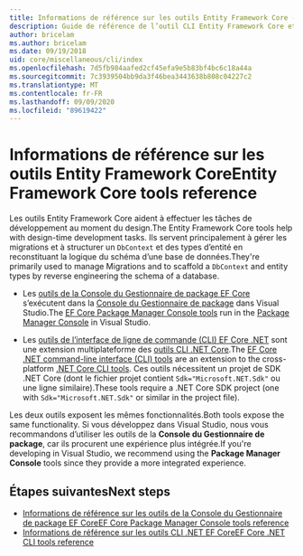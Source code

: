 ```yaml
---
title: Informations de référence sur les outils Entity Framework Core - EF Core
description: Guide de référence de l’outil CLI Entity Framework Core et de la console du gestionnaire de package Visual Studio.
author: bricelam
ms.author: bricelam
ms.date: 09/19/2018
uid: core/miscellaneous/cli/index
ms.openlocfilehash: 7d5fb984aafed2cf45efa9e5b83bf4bc6c18a44a
ms.sourcegitcommit: 7c3939504bb9da3f46bea3443638b808c04227c2
ms.translationtype: MT
ms.contentlocale: fr-FR
ms.lasthandoff: 09/09/2020
ms.locfileid: "89619422"
---
```

# <a name="entity-framework-core-tools-reference"></a><span data-ttu-id="e7a48-103">Informations de référence sur les outils Entity Framework Core</span><span class="sxs-lookup"><span data-stu-id="e7a48-103">Entity Framework Core tools reference</span></span>

<span data-ttu-id="e7a48-104">Les outils Entity Framework Core aident à effectuer les tâches de développement au moment du design.</span><span class="sxs-lookup"><span data-stu-id="e7a48-104">The Entity Framework Core tools help with design-time development tasks.</span></span> <span data-ttu-id="e7a48-105">Ils servent principalement à gérer les migrations et à structurer un `DbContext` et des types d’entité en reconstituant la logique du schéma d’une base de données.</span><span class="sxs-lookup"><span data-stu-id="e7a48-105">They're primarily used to manage Migrations and to scaffold a `DbContext` and entity types by reverse engineering the schema of a database.</span></span>

* <span data-ttu-id="e7a48-106">Les [outils de la Console du Gestionnaire de package EF Core](xref:core/miscellaneous/cli/powershell) s’exécutent dans la [Console du Gestionnaire de package](/nuget/tools/package-manager-console) dans Visual Studio.</span><span class="sxs-lookup"><span data-stu-id="e7a48-106">The [EF Core Package Manager Console tools](xref:core/miscellaneous/cli/powershell) run in the [Package Manager Console](/nuget/tools/package-manager-console) in Visual Studio.</span></span>

* <span data-ttu-id="e7a48-107">Les [outils de l’interface de ligne de commande (CLI) EF Core .NET](xref:core/miscellaneous/cli/dotnet) sont une extension multiplateforme des [outils CLI .NET Core](/dotnet/core/tools/).</span><span class="sxs-lookup"><span data-stu-id="e7a48-107">The [EF Core .NET command-line interface (CLI) tools](xref:core/miscellaneous/cli/dotnet) are an extension to the cross-platform [.NET Core CLI tools](/dotnet/core/tools/).</span></span> <span data-ttu-id="e7a48-108">Ces outils nécessitent un projet de SDK .NET Core (dont le fichier projet contient `Sdk="Microsoft.NET.Sdk"` ou une ligne similaire).</span><span class="sxs-lookup"><span data-stu-id="e7a48-108">These tools require a .NET Core SDK project (one with `Sdk="Microsoft.NET.Sdk"` or similar in the project file).</span></span>

<span data-ttu-id="e7a48-109">Les deux outils exposent les mêmes fonctionnalités.</span><span class="sxs-lookup"><span data-stu-id="e7a48-109">Both tools expose the same functionality.</span></span> <span data-ttu-id="e7a48-110">Si vous développez dans Visual Studio, nous vous recommandons d’utiliser les outils de la **Console du Gestionnaire de package**, car ils procurent une expérience plus intégrée.</span><span class="sxs-lookup"><span data-stu-id="e7a48-110">If you're developing in Visual Studio, we recommend using the **Package Manager Console** tools since they provide a more integrated experience.</span></span>

## <a name="next-steps"></a><span data-ttu-id="e7a48-111">Étapes suivantes</span><span class="sxs-lookup"><span data-stu-id="e7a48-111">Next steps</span></span>

* [<span data-ttu-id="e7a48-112">Informations de référence sur les outils de la Console du Gestionnaire de package EF Core</span><span class="sxs-lookup"><span data-stu-id="e7a48-112">EF Core Package Manager Console tools reference</span></span>](xref:core/miscellaneous/cli/powershell)
* [<span data-ttu-id="e7a48-113">Informations de référence sur les outils CLI .NET EF Core</span><span class="sxs-lookup"><span data-stu-id="e7a48-113">EF Core .NET CLI tools reference</span></span>](xref:core/miscellaneous/cli/dotnet)
